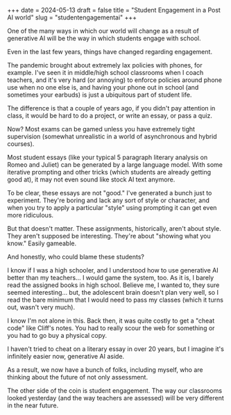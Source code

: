 +++
date = 2024-05-13 
draft = false
title = "Student Engagement in a Post AI world"
slug = "studentengagementai"
+++

One of the many ways in which our world will change as a result of generative AI will be the way in which students engage with school. 

Even in the last few years, things have changed regarding engagement.

The pandemic brought about extremely lax policies with phones, for example. I've seen it in middle/high school classrooms when I coach teachers, and it's very hard (or annoying) to enforce policies around phone use when no one else is, and having your phone out in school (and sometimes your earbuds) is just a ubiquitous part of student life.

The difference is that a couple of years ago, if you didn't pay attention in class, it would be hard to do a project, or write an essay, or pass a quiz.

Now? Most exams can be gamed unless you have extremely tight supervision (somewhat unrealistic in a world of asynchronous and hybrid courses). 

Most student essays (like your typical 5 paragraph literary analysis on Romeo and Juliet) can be generated by a large language model. With some iterative prompting and other tricks (which students are already getting good at), it may not even sound like stock AI text anymore.

To be clear, these essays are not "good." I've generated a bunch just to experiment. They're boring and lack any sort of style or character, and when you try to apply a particular "style" using prompting it can get even more ridiculous.

But that doesn't matter. These assignments, historically, aren't about style. They aren't supposed be interesting. They're about "showing what you know." Easily gameable. 

And honestly, who could blame these students?

I know if I was a high schooler, and I understood how to use generative AI better than my teachers... I would game the system, too. As it is, I barely read the assigned books in high school. Believe me, I wanted to, they sure seemed interesting... but, the adolescent brain doesn't plan very well, so I read the bare minimum that I would need to pass my classes (which it turns out, wasn't very much).

I know I'm not alone in this. Back then, it was quite costly to get a "cheat code" like Cliff's notes. You had to really scour the web for something or you had to go buy a physical copy. 

I haven't tried to cheat on a literary essay in over 20 years, but I imagine it's infinitely easier now, generative AI aside.

As a result, we now have a bunch of folks, including myself, who are thinking about the future of not only assessment.

The other side of the coin is student engagement. The way our classrooms looked yesterday (and the way teachers are assessed) will be very different in the near future. 

